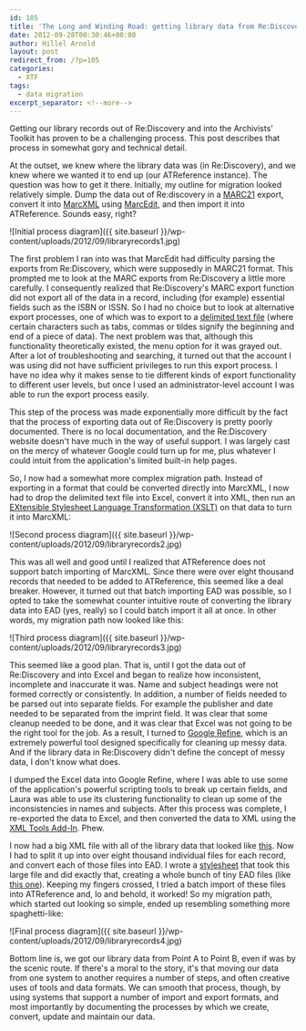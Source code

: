 ```yaml
---
id: 105
title: 'The Long and Winding Road: getting library data from Re:Discovery into ATReference'
date: 2012-09-28T00:30:46+00:00
author: Hillel Arnold
layout: post
redirect_from: /?p=105
categories:
  - XTF
tags:
  - data migration
excerpt_separator: <!--more-->
---
```

Getting our library records out of Re:Discovery and into the Archivists' Toolkit has proven to be a challenging process. This post describes that process in somewhat gory and technical detail. <!--more-->

At the outset, we knew where the library data was (in Re:Discovery), and we knew where we wanted it to end up (our ATReference instance). The question was how to get it there. Initially, my outline for migration looked relatively simple. Dump the data out of Re:discovery in a [MARC21](http://www.loc.gov/marc/bibliographic/) export, convert it into [MarcXML](http://www.loc.gov/standards/marcxml/) using [MarcEdit](http://people.oregonstate.edu/~reeset/marcedit/html/index.php), and then import it into ATReference. Sounds easy, right?

![Initial process diagram]({{ site.baseurl }}/wp-content/uploads/2012/09/libraryrecords1.jpg)

The first problem I ran into was that MarcEdit had difficulty parsing the exports from Re:Discovery, which were supposedly in MARC21 format. This prompted me to look at the MARC exports from Re:Discovery a little more carefully. I consequently realized that Re:Discovery's MARC export function did not export all of the data in a record, including (for example) essential fields such as the ISBN or ISSN. So I had no choice but to look at alternative export processes, one of which was to export to a [delimited text file](http://en.wikipedia.org/wiki/Delimiter-separated_values) (where certain characters such as tabs, commas or tildes signify the beginning and end of a piece of data). The next problem was that, although this functionality theoretically existed, the menu option for it was grayed out. After a lot of troubleshooting and searching, it turned out that the account I was using did not have sufficient privileges to run this export process. I have no idea why it makes sense to tie different kinds of export functionality to different user levels, but once I used an administrator-level account I was able to run the export process easily.

This step of the process was made exponentially more difficult by the fact that the process of exporting data out of Re:Discovery is pretty poorly documented. There is no local documentation, and the Re:Discovery website doesn't have much in the way of useful support. I was largely cast on the mercy of whatever Google could turn up for me, plus whatever I could intuit from the application's limited built-in help pages.

So, I now had a somewhat more complex migration path. Instead of exporting in a format that could be converted directly into MarcXML, I now had to drop the delimited text file into Excel, convert it into XML, then run an [EXtensible Stylesheet Language Transformation (XSLT)](http://www.w3.org/Style/XSL/) on that data to turn it into MarcXML:

![Second process diagram]({{ site.baseurl }}/wp-content/uploads/2012/09/libraryrecords2.jpg)

This was all well and good until I realized that ATReference does not support batch importing of MarcXML. Since there were over eight thousand records that needed to be added to ATReference, this seemed like a deal breaker. However, it turned out that batch importing EAD was possible, so I opted to take the somewhat counter intuitive route of converting the library data into EAD (yes, really) so I could batch import it all at once. In other words, my migration path now looked like this:

![Third process diagram]({{ site.baseurl }}/wp-content/uploads/2012/09/libraryrecords3.jpg)

This seemed like a good plan. That is, until I got the data out of Re:Discovery and into Excel and began to realize how inconsistent, incomplete and inaccurate it was. Name and subject headings were not formed correctly or consistently. In addition, a number of fields needed to be parsed out into separate fields. For example the publisher and date needed to be separated from the imprint field. It was clear that some cleanup needed to be done, and it was clear that Excel was not going to be the right tool for the job. As a result, I turned to [Google Refine](http://code.google.com/p/google-refine/), which is an extremely powerful tool designed specifically for cleaning up messy data. And if the library data in Re:Discovery didn't define the concept of messy data, I don't know what does.

I dumped the Excel data into Google Refine, where I was able to use some of the application's powerful scripting tools to break up certain fields, and Laura was able to use its clustering functionality to clean up some of the inconsistencies in names and subjects. After this process was complete, I re-exported the data to Excel, and then converted the data to XML using the [XML Tools Add-In](http://www.microsoft.com/en-us/download/details.aspx?id=3108). Phew.

I now had a big XML file with all of the library data that looked like [this](https://raw.github.com/RockefellerArchiveCenter/libraryrecords/master/RAC-library-records.xml). Now I had to split it up into over eight thousand individual files for each record, and convert each of those files into EAD. I wrote a [stylesheet](https://github.com/RockefellerArchiveCenter/libraryrecords/blob/master/libraryImport.xsl) that took this large file and did exactly that, creating a whole bunch of tiny EAD files (like [this one](https://github.com/RockefellerArchiveCenter/libraryrecords/blob/master/LI01421.xml)). Keeping my fingers crossed, I tried a batch import of these files into ATReference and, lo and behold, it worked! So my migration path, which started out looking so simple, ended up resembling something more spaghetti-like:

![Final process diagram]({{ site.baseurl }}/wp-content/uploads/2012/09/libraryrecords4.jpg)

Bottom line is, we got our library data from Point A to Point B, even if was by the scenic route. If there's a moral to the story, it's that moving our data from one system to another requires a number of steps, and often creative uses of tools and data formats. We can smooth that process, though, by using systems that support a number of import and export formats, and most importantly by documenting the processes by which we create, convert, update and maintain our data.
